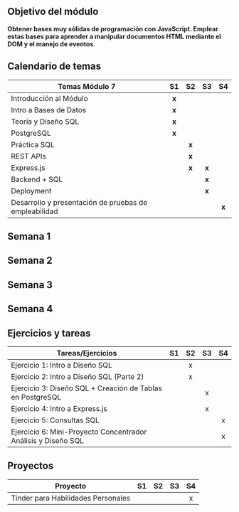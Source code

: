 ## Objetivo del módulo

 **Obtener bases muy sólidas de programación con JavaScript. Emplear estas bases para aprender a manipular documentos HTML mediante el DOM y el manejo de eventos**. 

## Calendario de temas
|                          Temas Módulo 7                         |S1|S2|S3|S4             |
|-----------------------------------------------------|:--------:|:-----:|:-----:|:-----:|
| Introducción al Módulo                                |   **x**  |       |       |       |
| Intro a Bases de Datos                                      |   **x**  |       |       |       |
| Teoría y Diseño SQL                           | **x**   |        |       |       |
| PostgreSQL                                   |  **x**  |       |       |       |
| Práctica SQL                                           |    |    **x**    |       |       |
| REST APIs                                         |     |  **x**     |      |        |
| Express.js||**x**|**x**||
| Backend + SQL|||**x**||
| Deployment|||**x**||
|Desarrollo y presentación de pruebas de empleabilidad||||**x**|

## Semana 1

## Semana 2

## Semana 3

## Semana 4

## Ejercicios y tareas
| Tareas/Ejercicios                   | S1 | S2 | S3 | S4 |
|-------------------------------------|:----:|:----:|:----:|:----:|
| Ejercicio 1: Intro a Diseño SQL                   |    |  x  |    |    |
| Ejercicio 2: Intro a Diseño SQL (Parte 2)         |    |  x  |    |    |
| Ejercicio 3: Diseño SQL + Creación de Tablas en PostgreSQL   |    |    |  x  |    |
| Ejercicio 4: Intro a Express.js |    |    |   x |    |
| Ejercicio 5: Consultas SQL  |    |    |    | x   |
| Ejercicio 6: Mini-Proyecto Concentrador Análisis y Diseño SQL ||||x|

## Proyectos
| Proyecto                   | S1 | S2 | S3 | S4 |
|-------------------------------------|:----:|:----:|:----:|:----:|
| Tinder para Habilidades Personales                  |    |    |    | x   |
